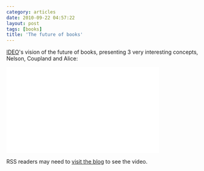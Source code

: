 ```yaml
---
category: articles
date: 2010-09-22 04:57:22
layout: post
tags: [books]
title: 'The future of books'
---
```


<p><a href="http://ideo.com">IDEO</a>'s vision of the future of books, presenting 3 very interesting concepts, Nelson, Coupland and Alice:</p>

<iframe src="//player.vimeo.com/video/15142335" width="400" height="225" frameborder="0"></iframe>

<p>RSS readers may need to <a href="//joaobordalo.com/articles/2010/09/22/the-future-of-books">visit the blog</a> to see the video.</p>
